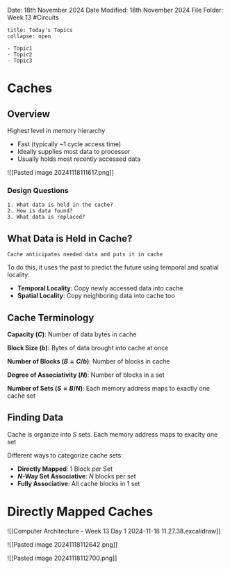 Date: 18th November 2024
Date Modified: 18th November 2024
File Folder: Week 13
#Circuits

```ad-abstract
title: Today's Topics
collapse: open

- Topic1
- Topic2
- Topic3

```

# Caches

## Overview

Highest level in memory hierarchy
- Fast (typically ~1 cycle access time)
- Ideally supplies most data to processor
- Usually holds most recently accessed data

![[Pasted image 20241118111617.png]]

### Design Questions

```ad-question
1. What data is held in the cache?
2. How is data found?
3. What data is replaced?
```

## What Data is Held in Cache?

```ad-important
Cache anticipates needed data and puts it in cache
```

To do this, it uses the past to predict the future using temporal and spatial locality:
- **Temporal Locality**: Copy newly accessed data into cache
- **Spatial Locality**: Copy neighboring data into cache too

## Cache Terminology

**Capacity ($C$)**: Number of data bytes in cache

**Block Size ($b$):** Bytes of data brought into cache at once

**Number of Blocks ($B= C/b$)**: Number of blocks in cache

**Degree of Associativity ($N$)**: Number of blocks in a set

**Number of Sets ($S= B/N$)**: Each memory address maps to exactly one cache set


## Finding Data

Cache is organize into $S$ sets. Each memory address maps to exaclty one set

Different ways to categorize cache sets:
- **Directly Mapped**: 1 Block per Set
- **$N$-Way Set Associative**: $N$ blocks per set
- **Fully Associative**: All cache blocks in 1 set

# Directly Mapped Caches

![[Computer Architecture - Week 13 Day 1 2024-11-18 11.27.38.excalidraw]]

![[Pasted image 20241118112642.png]]

![[Pasted image 20241118112700.png]]



